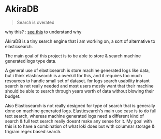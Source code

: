 # AkiraDB

> Search is overated

why this? : [see this](https://blog.sinkingpoint.com/posts/elasticsearch-logging/) to understand why

AkiraDB is a tiny search engine that i am working on, a sort of alternative to elasticsearch.

The main goal of this project is to be able to store & search machine generated logs 
type data. 

A general use of elasticsearch is store machine generated logs like data, but i
think elasticsearch is a overkill for this, and it requires too much resources
to handle small set of dataset. for logs search usability instant search is not 
really needed and most users mostly want that their machine should be able to 
search through years worth of data without blowing their budget.

Also Elasticsearch is not really designed for type of search that is generally done on machine generated logs.
Elasticsearch's main use case is to do full text search, whereas machine generated logs need a different kind
of search & full text search really doesnt make any sense for it. My goal with this is to have a combination 
of what loki does but with columnar storage & trigram regex based search.
